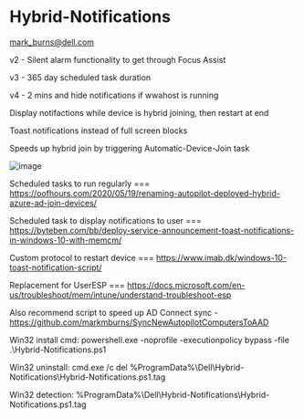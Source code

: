 # Hybrid-Notifications

mark_burns@dell.com

v2 - Silent alarm functionality to get through Focus Assist

v3 - 365 day scheduled task duration

v4 - 2 mins and hide notifications if wwahost is running

Display notifactions while device is hybrid joining, then restart at end

Toast notifications instead of full screen blocks

Speeds up hybrid join by triggering Automatic-Device-Join task 

![image](https://user-images.githubusercontent.com/88446677/185159523-9324d589-c35b-450b-91c4-199e9b073f47.png)

Scheduled tasks to run regularly === https://oofhours.com/2020/05/19/renaming-autopilot-deployed-hybrid-azure-ad-join-devices/

Scheduled task to display notifications to user === https://byteben.com/bb/deploy-service-announcement-toast-notifications-in-windows-10-with-memcm/

Custom protocol to restart device === https://www.imab.dk/windows-10-toast-notification-script/

Replacement for UserESP === https://docs.microsoft.com/en-us/troubleshoot/mem/intune/understand-troubleshoot-esp

Also recommend script to speed up AD Connect sync - https://github.com/markmburns/SyncNewAutopilotComputersToAAD

Win32 install cmd: powershell.exe -noprofile -executionpolicy bypass -file .\Hybrid-Notifications.ps1

Win32 uninstall: cmd.exe /c del %ProgramData%\Dell\Hybrid-Notifications\Hybrid-Notifications.ps1.tag

Win32 detection: %ProgramData%\Dell\Hybrid-Notifications\Hybrid-Notifications.ps1.tag
